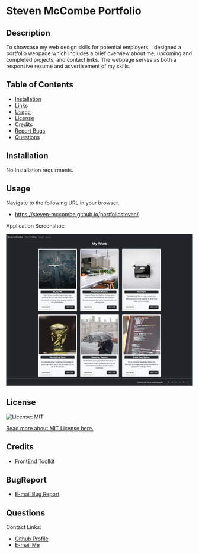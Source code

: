 # Steven McCombe Portfolio
## Description
To showcase my web design skills for potential employers, I designed a portfolio webpage which includes a brief overview about me, upcoming and completed projects, and contact links. The webpage serves as both a responsive resume and advertisement of my skills.
## Table of Contents
* [Installation](#installation)
* [Links](#Links)
* [Usage](#usage)
* [License](#license)
* [Credits](#credits)
* [Report Bugs](#bugreport)
* [Questions](#questions)

## Installation

No Installation requirments.


## Usage
Navigate to the following URL in your browser. 
- https://steven-mccombe.github.io/portfoliosteven/



Application Screenshot:

[<img src="./src/components/assets/images/application.png">](https://steven-mccombe.github.io/portfoliosteven/)

## License 
  ![License: MIT](https://img.shields.io/badge/License-MIT-yellow.svg) 

  [Read more about MIT License here.](https://opensource.org/licenses/MIT)
  
  
## Credits
- [FrontEnd Toolkit](https://mdbootstrap.com/)
## BugReport
- [E-mail Bug Report](mailto:smccombe93@gmail.com)

## Questions
Contact Links:
- [Github Profile](https://github.com/STEVEN-MCCOMBE)
- [E-mail Me](mailto:smccombe93@gmail.com)


